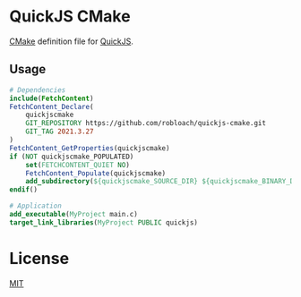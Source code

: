 # QuickJS CMake

[CMake](https://cmake.org/) definition file for [QuickJS](https://bellard.org/quickjs/).

## Usage

``` cmake
# Dependencies
include(FetchContent)
FetchContent_Declare(
    quickjscmake
    GIT_REPOSITORY https://github.com/robloach/quickjs-cmake.git
    GIT_TAG 2021.3.27
)
FetchContent_GetProperties(quickjscmake)
if (NOT quickjscmake_POPULATED)
    set(FETCHCONTENT_QUIET NO)
    FetchContent_Populate(quickjscmake)
    add_subdirectory(${quickjscmake_SOURCE_DIR} ${quickjscmake_BINARY_DIR})
endif()

# Application
add_executable(MyProject main.c)
target_link_libraries(MyProject PUBLIC quickjs)
```

# License

[MIT](LICENSE)
